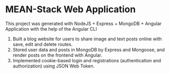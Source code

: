 # MEAN-Stack Web Application

This project was generated with NodeJS + Express + MongoDB + Angular Application with the help of the Angular CLI

1. Built a blog website for users to share image and text posts online with save, edit and delete routes.
2. Stored user data and posts in MongoDB by Express and Mongoose, and render posts on the frontend with Angular.
3. Implemented cookie-based login and registrations (authentication and authorization) using JSON Web Token.


